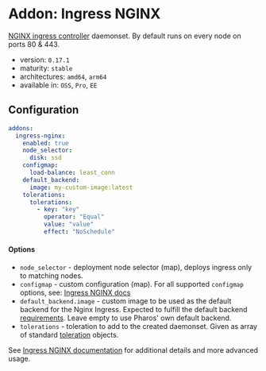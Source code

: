 # Addon: Ingress NGINX

[NGINX ingress controller](https://github.com/kubernetes/ingress-nginx) daemonset. By default runs on every node on ports 80 & 443.

- version: `0.17.1`
- maturity: `stable`
- architectures: `amd64`, `arm64`
- available in: `OSS`, `Pro`, `EE`

## Configuration

```yaml
addons:
  ingress-nginx:
    enabled: true
    node_selector:
      disk: ssd
    configmap:
      load-balance: least_conn
    default_backend:
      image: my-custom-image:latest
    tolerations:
      tolerations:
        - key: "key"
          operator: "Equal"
          value: "value"
          effect: "NoSchedule"
```
#### Options

- `node_selector` - deployment node selector (map), deploys ingress only to matching nodes.
- `configmap` - custom configuration (map). For all supported `configmap` options, see: [Ingress NGINX docs](https://kubernetes.github.io/ingress-nginx/user-guide/nginx-configuration/configmap/)
- `default_backend.image` - custom image to be used as the default backend for the Nginx Ingress. Expected to fulfill the default backend [requirements](https://kubernetes.github.io/ingress-nginx/user-guide/default-backend/). Leave empty to use Pharos' own default backend.
- `tolerations` - toleration to add to the created daemonset. Given as array of standard [toleration](https://kubernetes.io/docs/concepts/configuration/taint-and-toleration/) objects.

See [Ingress NGINX documentation](https://kubernetes.github.io/ingress-nginx/) for additional details and more advanced usage.